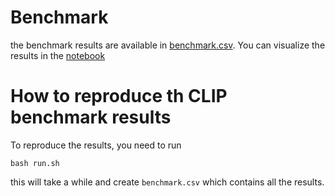 # Benchmark

the benchmark results are available in [benchmark.csv](benchmark.csv).
You can visualize the results in the [notebook](results.ipynb)

# How to reproduce th CLIP benchmark results

To reproduce the results, you need to run

`bash run.sh`

this will take a while and create `benchmark.csv` which contains
all the results.

